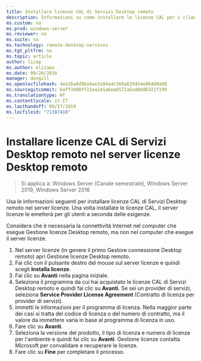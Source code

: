 ```yaml
---
title: Installare licenze CAL di Servizi Desktop remoto
description: Informazioni su come installare le licenze CAL per i client Desktop remoto.
ms.custom: na
ms.prod: windows-server
ms.reviewer: na
ms.suite: na
ms.technology: remote-desktop-services
ms.tgt_pltfrm: na
ms.topic: article
author: lizap
ms.author: elizapo
ms.date: 09/20/2016
manager: dongill
ms.openlocfilehash: 4ee26a0d9ba5ee3a94a4c569a639454e064d0a90
ms.sourcegitcommit: 6aff3d88ff22ea141a6ea6572a5ad8dd6321f199
ms.translationtype: HT
ms.contentlocale: it-IT
ms.lasthandoff: 09/27/2019
ms.locfileid: "71387418"
---
```

# <a name="install-rds-client-access-licenses-on-the-remote-desktop-license-server"></a>Installare licenze CAL di Servizi Desktop remoto nel server licenze Desktop remoto

>Si applica a: Windows Server (Canale semestrale), Windows Server 2019, Windows Server 2016

Usa le informazioni seguenti per installare licenze CAL di Servizi Desktop remoto nel server licenze. Una volta installate le licenze CAL, il server licenze le emetterà per gli utenti a seconda delle esigenze.

Considera che è necessaria la connettività Internet nel computer che esegue Gestione licenze Desktop remoto, ma non nel computer che esegue il server licenze.

1. Nel server licenze (in genere il primo Gestore connessione Desktop remoto) apri Gestione licenze Desktop remoto.
2. Fai clic con il pulsante destro del mouse sul server licenze e quindi scegli **Installa licenze**.
3. Fai clic su **Avanti** nella pagina iniziale.
4. Seleziona il programma da cui hai acquistato le licenze CAL di Servizi Desktop remoto e quindi fai clic su **Avanti**. Se sei un provider di servizi, seleziona **Service Provider License Agreement** (Contratto di licenza per provider di servizi).
5. Immetti le informazioni per il programma di licenza. Nella maggior parte dei casi si tratta del codice di licenza o del numero di contratto, ma il valore da immettere varia in base al programma di licenza in uso.
6. Fare clic su **Avanti**.
7. Seleziona la versione del prodotto, il tipo di licenza e numero di licenze per l'ambiente e quindi fai clic su **Avanti**. Gestione licenze contatta Microsoft per convalidare e recuperare le licenze.
8.  Fare clic su **Fine** per completare il processo.